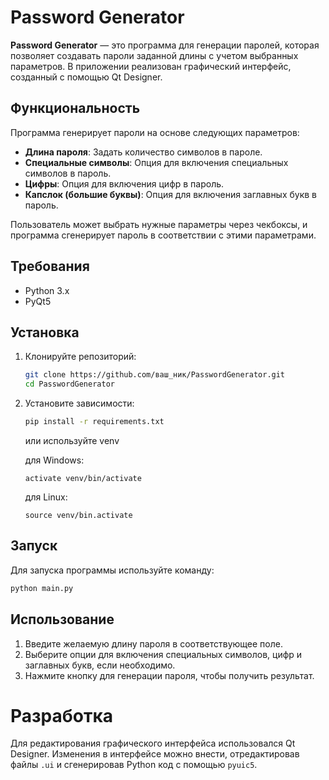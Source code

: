 # Password Generator

**Password Generator** — это программа для генерации паролей, которая позволяет создавать пароли заданной длины с учетом выбранных параметров. В приложении реализован графический интерфейс, созданный с помощью Qt Designer.

## Функциональность

Программа генерирует пароли на основе следующих параметров:

- **Длина пароля**: Задать количество символов в пароле.
- **Специальные символы**: Опция для включения специальных символов в пароль.
- **Цифры**: Опция для включения цифр в пароль.
- **Капслок (большие буквы)**: Опция для включения заглавных букв в пароль.

Пользователь может выбрать нужные параметры через чекбоксы, и программа сгенерирует пароль в соответствии с этими параметрами.

## Требования

- Python 3.x
- PyQt5

## Установка

1. Клонируйте репозиторий:

    ```bash
    git clone https://github.com/ваш_ник/PasswordGenerator.git
    cd PasswordGenerator
    ```

2. Установите зависимости:

    ```bash
    pip install -r requirements.txt
    ```

   или используйте venv
    
    для Windows:
    ```
    activate venv/bin/activate
    ```
    для Linux:
    ```
    source venv/bin.activate
    ```

## Запуск

Для запуска программы используйте команду:

```bash
python main.py
```
## Использование

1. Введите желаемую длину пароля в соответствующее поле.
2. Выберите опции для включения специальных символов, цифр и заглавных букв, если необходимо.
3. Нажмите кнопку для генерации пароля, чтобы получить результат.

# Разработка

Для редактирования графического интерфейса использовался Qt Designer. Изменения в интерфейсе можно внести, отредактировав файлы ```.ui``` и сгенерировав Python код с помощью ```pyuic5```.
